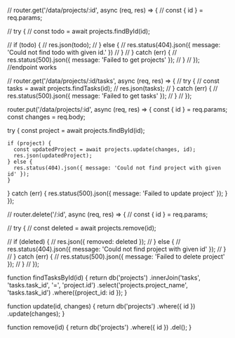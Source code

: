 // router.get('/data/projects/:id', async (req, res) => {
//   const { id } = req.params;

//   try {
//     const todo = await projects.findById(id);

//     if (todo) {
//       res.json(todo);
//     } else {
//       res.status(404).json({ message: 'Could not find todo with given id.' })
//     }
//   } catch (err) {
//     res.status(500).json({ message: 'Failed to get projects' });
//   }
// }); //endpoint works

// router.get('/data/projects/:id/tasks', async (req, res) => {
//   try {
//     const tasks = await projects.findTasks(id);
//     res.json(tasks);
//   } catch (err) {
//     res.status(500).json({ message: 'Failed to get tasks' });
//   }
// });


router.put('/data/projects/:id', async (req, res) => {
  const { id } = req.params;
  const changes = req.body;

  try {
    const project = await projects.findById(id);

    if (project) {
      const updatedProject = await projects.update(changes, id);
      res.json(updatedProject);
    } else {
      res.status(404).json({ message: 'Could not find project with given id' });
    }
  } catch (err) {
    res.status(500).json({ message: 'Failed to update project' });
  }
});

// router.delete('/:id', async (req, res) => {
//   const { id } = req.params;

//   try {
//     const deleted = await projects.remove(id);

//     if (deleted) {
//       res.json({ removed: deleted });
//     } else {
//       res.status(404).json({ message: 'Could not find project with given id' });
//     }
//   } catch (err) {
//     res.status(500).json({ message: 'Failed to delete project' });
//   }
// });

 function findTasksById(id) {
    return db('projects')
      .innerJoin('tasks', 'tasks.task_id', '=', 'project.id')
      .select('projects.project_name', 'tasks.task_id')
      .where({project_id: id });
  }
  
  function update(id, changes) {
    return db('projects')
      .where({ id })
      .update(changes);
  }
  
  function remove(id) {
    return db('projects')
      .where({ id })
      .del();
  }
